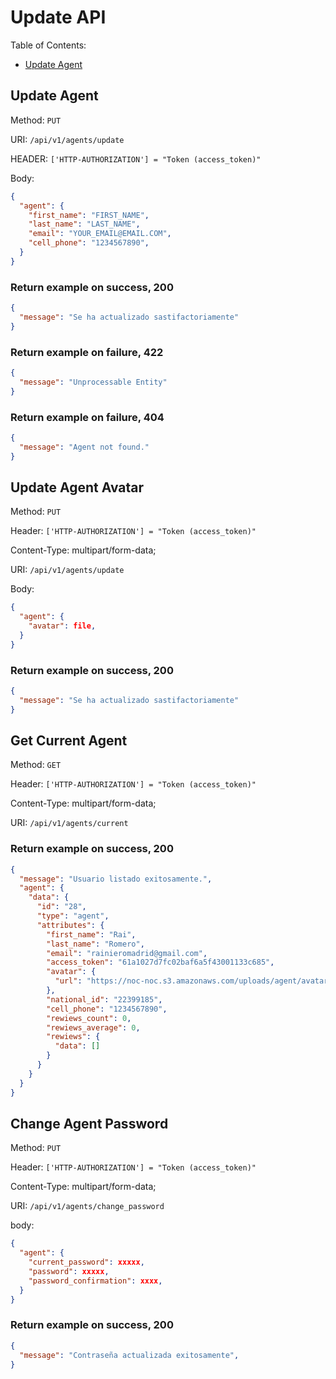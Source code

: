 # Update API

Table of Contents:

- [Update Agent](#update-agent)

## Update Agent

Method: `PUT`

URI: `/api/v1/agents/update`

HEADER: `['HTTP-AUTHORIZATION'] = "Token (access_token)"`

Body:

```json
{
  "agent": {
    "first_name": "FIRST_NAME",
    "last_name": "LAST_NAME",
    "email": "YOUR_EMAIL@EMAIL.COM",
    "cell_phone": "1234567890",
  }
}
```

### Return example on success, 200

```json
{
  "message": "Se ha actualizado sastifactoriamente"
}
```

### Return example on failure, 422

```json
{
  "message": "Unprocessable Entity"
}
```

### Return example on failure, 404

```json
{
  "message": "Agent not found."
}
```

## Update Agent Avatar

Method: `PUT`

Header: `['HTTP-AUTHORIZATION'] = "Token (access_token)"`

Content-Type: multipart/form-data;

URI: `/api/v1/agents/update`

Body:

```json
{
  "agent": {
    "avatar": file,
  }
}
```

### Return example on success, 200

```json
{
  "message": "Se ha actualizado sastifactoriamente"
}
```

## Get Current Agent

Method: `GET`

Header: `['HTTP-AUTHORIZATION'] = "Token (access_token)"`

Content-Type: multipart/form-data;

URI: `/api/v1/agents/current`

### Return example on success, 200

```json
{
  "message": "Usuario listado exitosamente.",
  "agent": {
    "data": {
      "id": "28",
      "type": "agent",
      "attributes": {
        "first_name": "Rai",
        "last_name": "Romero",
        "email": "rainieromadrid@gmail.com",
        "access_token": "61a1027d7fc02baf6a5f43001133c685",
        "avatar": {
          "url": "https://noc-noc.s3.amazonaws.com/uploads/agent/avatar/28/Rai.jpeg"
        },
        "national_id": "22399185",
        "cell_phone": "1234567890",
        "rewiews_count": 0,
        "rewiews_average": 0,
        "rewiews": {
          "data": []
        }
      }
    }
  }
}
```

## Change Agent Password

Method: `PUT`

Header: `['HTTP-AUTHORIZATION'] = "Token (access_token)"`

Content-Type: multipart/form-data;

URI: `/api/v1/agents/change_password`

body: 

```json
{
  "agent": {
    "current_password": xxxxx,
    "password": xxxxx,
    "password_confirmation": xxxx,
  }
}
```

### Return example on success, 200

```json
{
  "message": "Contraseña actualizada exitosamente",
}
```